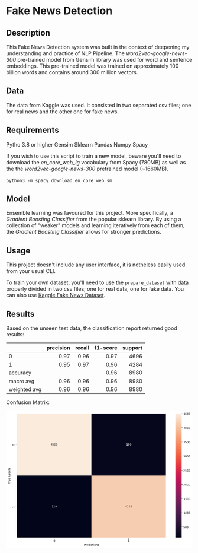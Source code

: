 # Fake News Detection 

## Description 

This Fake News Detection system was built in the context of deepening my understanding and practice of NLP Pipeline. The *word2vec-google-news-300* pre-trained model from Gensim library was used for word and sentence embeddings. This pre-trained model was trained on approximately 100 billion words and contains around 300 million vectors. 


## Data

The data from Kaggle was used. It consisted in two separated csv files; one for real news and the other one for fake news. 


## Requirements 

Pytho 3.8 or higher
Gensim 
Sklearn
Pandas
Numpy
Spacy

If you wish to use this script to train a new model, beware you'll need to download the *en_core_web_lg* vocabulary from Spacy (780MB) as well as the the *word2vec-google-news-300* pretrained model (~1660MB). 

`python3 -m spacy download en_core_web_sm`


## Model

Ensemble learning was favoured for this project. More specifically, a *Gradient Boosting Classifier* from the popular sklearn library. By using a collection of "weaker" models and learning iteratively from each of them, the *Gradient Boosting Classifier* allows for stronger predictions. 


## Usage

This project doesn't include any user interface, it is notheless easily used from your usual CLI. 

To train your own dataset, you'll need to use the `prepare_dataset` with data properly divided in two csv files; one for real data, one for fake data. You can also use [Kaggle Fake News Dataset](https://www.kaggle.com/competitions/fake-news/data).  


## Results

Based on the unseen test data, the classification report returned good results:


|            |  precision |   recall | f1-score |  support |
|------------|-----------:|---------:|---------:|---------:|
|          0 |     0.97   |   0.96   |   0.97   |   4696   |
|          1 |     0.95   |   0.97   |   0.96   |   4284   |
|   accuracy |            |          |   0.96   |   8980   |
|  macro avg |     0.96   |   0.96   |   0.96   |   8980   |
|weighted avg|     0.96   |   0.96   |   0.96   |   8980   |


Confusion Matrix:


![Confusion Matrix](confusion_matrix.png)
